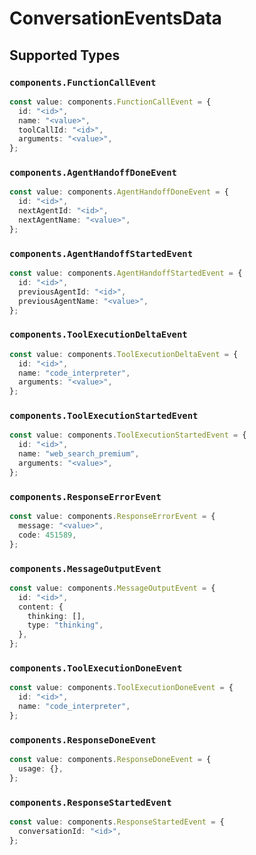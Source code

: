 # ConversationEventsData


## Supported Types

### `components.FunctionCallEvent`

```typescript
const value: components.FunctionCallEvent = {
  id: "<id>",
  name: "<value>",
  toolCallId: "<id>",
  arguments: "<value>",
};
```

### `components.AgentHandoffDoneEvent`

```typescript
const value: components.AgentHandoffDoneEvent = {
  id: "<id>",
  nextAgentId: "<id>",
  nextAgentName: "<value>",
};
```

### `components.AgentHandoffStartedEvent`

```typescript
const value: components.AgentHandoffStartedEvent = {
  id: "<id>",
  previousAgentId: "<id>",
  previousAgentName: "<value>",
};
```

### `components.ToolExecutionDeltaEvent`

```typescript
const value: components.ToolExecutionDeltaEvent = {
  id: "<id>",
  name: "code_interpreter",
  arguments: "<value>",
};
```

### `components.ToolExecutionStartedEvent`

```typescript
const value: components.ToolExecutionStartedEvent = {
  id: "<id>",
  name: "web_search_premium",
  arguments: "<value>",
};
```

### `components.ResponseErrorEvent`

```typescript
const value: components.ResponseErrorEvent = {
  message: "<value>",
  code: 451589,
};
```

### `components.MessageOutputEvent`

```typescript
const value: components.MessageOutputEvent = {
  id: "<id>",
  content: {
    thinking: [],
    type: "thinking",
  },
};
```

### `components.ToolExecutionDoneEvent`

```typescript
const value: components.ToolExecutionDoneEvent = {
  id: "<id>",
  name: "code_interpreter",
};
```

### `components.ResponseDoneEvent`

```typescript
const value: components.ResponseDoneEvent = {
  usage: {},
};
```

### `components.ResponseStartedEvent`

```typescript
const value: components.ResponseStartedEvent = {
  conversationId: "<id>",
};
```

